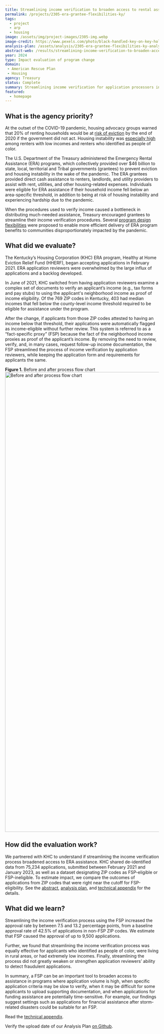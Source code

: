 ```yaml
---
title: Streamlining income verification to broaden access to rental assistance
permalink: /projects/2305-era-grantee-flexibilities-ky/
tags:
  - project
  - arp
  - housing
image: /assets/img/project-images/2305-img.webp
image-credit: https://www.pexels.com/photo/black-handled-key-on-key-hole-101808/
analysis-plan: /assets/analysis/2305-era-grantee-flexibilities-ky-analysis-plan.pdf
abstract-web: /results/streamlining-income-verification-to-broaden-access-to-rental-assistance/
year: 2024
type: Impact evaluation of program change
domain:
 - American Rescue Plan
 - Housing
agency: Treasury
status: Complete
summary: Streamlining income verification for application processors in Kentucky increased application approval rates by at least 7 percentage points
featured:
  - homepage
---
```

## What is the agency priority? 
At the outset of the COVID-19 pandemic, housing advocacy groups warned that 20% of renting households would be at <a class="usa-link usa-link--external" href="https://www.aspeninstitute.org/blog-posts/20-million-renters-are-at-risk-of-eviction/">risk of eviction</a> by the end of 2020 if the government did not act. Housing instability was <a class="usa-link usa-link--external" href="https://files.consumerfinance.gov/f/documents/cfpb_Housing_insecurity_and_the_COVID-19_pandemic.pdf">especially high</a> among renters with low incomes and renters who identified as people of color. 

The U.S. Department of the Treasury administered the Emergency Rental Assistance (ERA) programs, which collectively provided over $46 billion to state, local, territorial and Tribal governments (grantees) to prevent eviction and housing instability in the wake of the pandemic. The ERA grantees provided direct cash assistance to renters, landlords, and utility providers to assist with rent, utilities, and other housing-related expenses. Individuals were eligible for ERA assistance if their household income fell below an area-specific threshold, in addition to being at risk of housing instability and experiencing hardship due to the pandemic. 

When the procedures used to verify income caused a bottleneck in distributing much-needed assistance, Treasury encouraged grantees to streamline their income verification procedures. Several <a class="usa-link usa-link--external" href="https://home.treasury.gov/policy-issues/coronavirus/assistance-for-state-local-and-tribal-governments/emergency-rental-assistance-program/promising-practices/fact-specific-proxies">program design flexibilities</a> were proposed to enable more efficient delivery of ERA program benefits to communities disproportionately impacted by the pandemic.

## What did we evaluate?
The Kentucky’s Housing Corporation (KHC) ERA program, Healthy at Home Eviction Relief Fund (HHERF), began accepting applications in February 2021. ERA application reviewers were overwhelmed by the large influx of applications and a backlog developed.

In June of 2021, KHC switched from having application reviewers examine a complex set of documents to verify an applicant’s income (e.g., tax forms and pay stubs) to using the applicant's neighborhood income as proof of income eligibility. Of the 769 ZIP codes in Kentucky, 403 had median incomes that fell below the county-level income threshold required to be eligible for assistance under the program.

After the change, if applicants from those ZIP codes attested to having an income below that threshold, their applications were automatically flagged as income-eligible without further review. This system is referred to as a “fact-specific proxy” (FSP) because the fact of the neighborhood income proxies as proof of the applicant’s income. By removing the need to review, verify, and, in many cases, request follow-up income documentation, the FSP streamlined the process of income verification by application reviewers, while keeping the application form  and requirements for applicants the same.

<b>Figure 1.</b> Before and after process flow chart
<img src="{{ '/assets/img/project-images/2305-flow-chart.svg' | prepend: site.baseurl }}" alt="Before and after process flow chart" width="1500">

## How did the evaluation work?
We partnered with KHC to understand if streamlining the income verification process broadened access to ERA assistance. KHC shared de-identified data from 75,234 applications, submitted between February 2021 and January 2023, as well as a dataset designating ZIP codes as FSP-eligible or FSP-ineligible. To estimate impact, we compare the outcomes of applications from ZIP codes that were right near the cutoff for FSP-eligibility. See the  <a href="https://oes.gsa.gov/results/streamlining-income-verification-to-broaden-access-to-rental-assistance/">abstract</a>, [analysis plan]({{site.baseurl}}/assets/analysis/2305-era-grantee-flexibilities-ky-analysis-plan.pdf), and [technical appendix]({{site.baseurl}}/assets/abstracts/2305-streamlining-income-verification_technical-appendix.pdf) for the details.

## What did we learn?
Streamlining the income verification process using the FSP increased the approval rate by between 7.5 and 13.2 percentage points, from a baseline approval rate of 42.5% of applications in non-FSP ZIP codes. We estimate that FSP caused the approval of up to 9,500  applications.

Further, we found that streamlining the income verification process was equally effective for applicants who identified as people of color, were living in rural areas, or had extremely low incomes. Finally, streamlining the process did not greatly weaken or strengthen application reviewers’ ability to detect fraudulent applications. 

In summary, a FSP can be an important tool to broaden access to assistance in programs where application volume is high, when specific application criteria may be slow to verify, when it may be difficult for some applicants to upload supporting documentation, and when applications for funding assistance are potentially time-sensitive. For example, our findings suggest settings such as applications for financial assistance after storm-related disasters could be suitable for an FSP.

Read the [technical appendix]({{site.baseurl}}/assets/abstracts/2305-streamlining-income-verification_technical-appendix.pdf).

Verify the upload date of our Analysis Plan <a class="usa-link usa-link--external" href="https://github.com/gsa-oes/office-of-evaluation-sciences/commits/master/assets/analysis/2305-era-grantee-flexibilities-ky-analysis-plan.pdf">on Github</a>.
